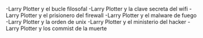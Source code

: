 -Larry Plotter y el bucle filosofal
-Larry Plotter y la clave secreta del wifi
-Larry Plotter y el prisionero del firewall
-Larry Plotter y el malware de fuego
-Larry Plotter y la orden de unix
-Larry Plotter y el ministerio del hacker
-Larry Plotter y los commist de la muerte

